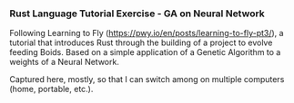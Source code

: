 ### Rust Language Tutorial Exercise - GA on Neural Network

Following Learning to Fly (https://pwy.io/en/posts/learning-to-fly-pt3/), a
tutorial that introduces Rust through the building of a project to evolve feeding Boids.
Based on a simple application of a Genetic Algorithm to a weights of a Neural Network.

Captured here, mostly, so that I can switch among on multiple computers (home, portable, etc.).

